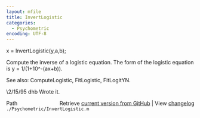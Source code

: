 ```yaml
---
layout: mfile
title: InvertLogistic
categories:
  - Psychometric
encoding: UTF-8
---
```


x = InvertLogistic(y,a,b);

Compute the inverse of a logistic equation.
The form of the logistic equation is y = 1/(1+10^-(ax+b)).

See also: ComputeLogistic, FitLogistic, FitLogitYN.

\2/15/95     dhb     Wrote it.


<div class="code_header" style="text-align:right;">
  <span style="float:left;">Path&nbsp;&nbsp;</span> <span class="counter">Retrieve <a href=
  "https://raw.github.com/Psychtoolbox-3/Psychtoolbox-3/beta/./Psychometric/InvertLogistic.m">current version from GitHub</a> | View <a href=
  "https://github.com/Psychtoolbox-3/Psychtoolbox-3/commits/beta/./Psychometric/InvertLogistic.m">changelog</a></span>
</div>
<div class="code">
  <code>./Psychometric/InvertLogistic.m</code>
</div>
